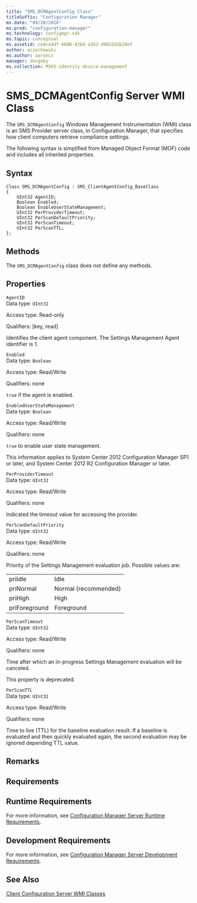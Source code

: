 ```yaml
---
title: "SMS_DCMAgentConfig Class"
titleSuffix: "Configuration Manager"
ms.date: "09/20/2016"
ms.prod: "configuration-manager"
ms.technology: configmgr-sdk
ms.topic: conceptual
ms.assetid: ce4ca4df-660b-426d-a362-d9025d2b28ef
author: aczechowski
ms.author: aaroncz
manager: dougeby
ms.collection: M365-identity-device-management
---
```

# SMS_DCMAgentConfig Server WMI Class
The `SMS_DCMAgentConfig` Windows Management Instrumentation (WMI) class is an SMS Provider server class, in Configuration Manager, that specifies how client computers retrieve compliance settings.  

 The following syntax is simplified from Managed Object Format (MOF) code and includes all inherited properties.  

## Syntax  

```  
Class SMS_DCMAgentConfig : SMS_ClientAgentConfig_BaseClass  
{  
    UInt32 AgentID;  
    Boolean Enabled;  
    Boolean EnableUserStateManagement;  
    UInt32 PerProviderTimeout;  
    UInt32 PerScanDefaultPriority;  
    UInt32 PerScanTimeout;  
    UInt32 PerScanTTL;  
};  
```  

## Methods  
 The `SMS_DCMAgentConfig` class does not define any methods.  

## Properties  
 `AgentID`  
 Data type: `UInt32`  

 Access type: Read-only  

 Qualifiers: [key, read]  

 Identifies the client agent component. The Settings Management Agent identifier is 1.  

 `Enabled`  
 Data type: `Boolean`  

 Access type: Read/Write  

 Qualifiers: none  

 `true` if the agent is enabled.  

 `EnabledUserStateManagement`  
 Data type: `Boolean`  

 Access type: Read/Write  

 Qualifiers: none  

 `true` to enable user state management.  

 This information applies to System Center 2012 Configuration Manager SP1 or later, and System Center 2012 R2 Configuration Manager or later.  

 `PerProviderTimeout`  
 Data type: `UInt32`  

 Access type: Read/Write  

 Qualifiers: none  

 Indicated the timeout value for accessing the provider.  

 `PerScanDefaultPriority`  
 Data type: `UInt32`  

 Access type: Read/Write  

 Qualifiers: none  

 Priority of the Settings Management evaluation job. Possible values are:  

|||  
|-|-|  
|priIdle|Idle|  
|priNormal|Normal (recommended)|  
|priHigh|High|  
|priForeground|Foreground|  

 `PerScanTimeout`  
 Data type: `UInt32`  

 Access type: Read/Write  

 Qualifiers: none  

 Time after which an in-progress Settings Management evaluation will be canceled.  

 This property is deprecated.  

 `PerScanTTL`  
 Data type: `UInt32`  

 Access type: Read/Write  

 Qualifiers: none  

 Time to live (TTL) for the baseline evaluation result. If a baseline is evaluated and then quickly evaluated again, the second evaluation may be ignored depending TTL value.  

## Remarks  

## Requirements  

## Runtime Requirements  
 For more information, see [Configuration Manager Server Runtime Requirements](../../../../../develop/core/reqs/server-runtime-requirements.md).  

## Development Requirements  
 For more information, see [Configuration Manager Server Development Requirements](../../../../../develop/core/reqs/server-development-requirements.md).  

## See Also  
 [Client Configuration Server WMI Classes](../../../../../develop/reference/core/clients/config/client-configuration-server-wmi-classes.md)
